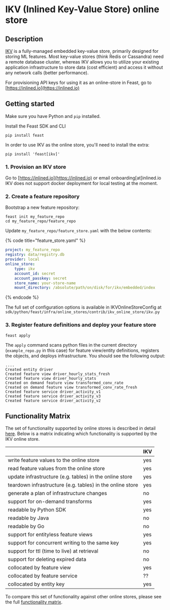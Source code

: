 # IKV (Inlined Key-Value Store) online store

## Description

[IKV](https://github.com/inlinedio/ikv-store) is a fully-managed embedded key-value store, primarily designed for storing ML features. Most key-value stores (think Redis or Cassandra) need a remote database cluster, whereas IKV allows you to utilize your existing application infrastructure to store data (cost efficient) and access it without any network calls (better performance). 

For provisioning API keys for using it as an online-store in Feast, go to [https://inlined.io](https://inlined.io)

## Getting started

Make sure you have Python and `pip` installed.

Install the Feast SDK and CLI

`pip install feast`

In order to use IKV as the online store, you'll need to install the extra:

`pip install 'feast[ikv]'`

### 1. Provision an IKV store
Go to [https://inlined.io](https://inlined.io) or email onboarding[at]inlined.io
IKV does not support docker deployment for local testing at the moment.

### 2. Create a feature repository

Bootstrap a new feature repository:

```
feast init my_feature_repo
cd my_feature_repo/feature_repo
```

Update `my_feature_repo/feature_store.yaml` with the below contents:

{% code title="feature_store.yaml" %}
```yaml
project: my_feature_repo
registry: data/registry.db
provider: local
online_store:
    type: ikv
    account_id: secret
    account_passkey: secret
    store_name: your-store-name
    mount_directory: /absolute/path/on/disk/for/ikv/embedded/index
```
{% endcode %}

The full set of configuration options is available in IKVOnlineStoreConfig at `sdk/python/feast/infra/online_stores/contrib/ikv_online_store/ikv.py`

### 3. Register feature definitions and deploy your feature store

`feast apply`

The `apply` command scans python files in the current directory (`example_repo.py` in this case) for feature view/entity definitions, registers the objects, and deploys infrastructure.
You should see the following output:

```
....
Created entity driver
Created feature view driver_hourly_stats_fresh
Created feature view driver_hourly_stats
Created on demand feature view transformed_conv_rate
Created on demand feature view transformed_conv_rate_fresh
Created feature service driver_activity_v1
Created feature service driver_activity_v3
Created feature service driver_activity_v2
```

## Functionality Matrix

The set of functionality supported by online stores is described in detail [here](overview.md#functionality).
Below is a matrix indicating which functionality is supported by the IKV online store.

|                                                           | IKV   |
| :-------------------------------------------------------- | :---- |
| write feature values to the online store                  | yes   |
| read feature values from the online store                 | yes   |
| update infrastructure (e.g. tables) in the online store   | yes   |
| teardown infrastructure (e.g. tables) in the online store | yes   |
| generate a plan of infrastructure changes                 | no    |
| support for on-demand transforms                          | yes   |
| readable by Python SDK                                    | yes   |
| readable by Java                                          | no    |
| readable by Go                                            | no    |
| support for entityless feature views                      | yes   |
| support for concurrent writing to the same key            | yes   |
| support for ttl (time to live) at retrieval               | no    |
| support for deleting expired data                         | no    |
| collocated by feature view                                | yes   |
| collocated by feature service                             | ??    |
| collocated by entity key                                  | yes   |

To compare this set of functionality against other online stores, please see the full [functionality matrix](overview.md#functionality-matrix).
